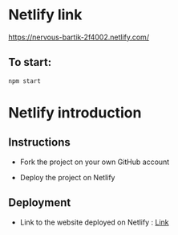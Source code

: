 # Netlify link

https://nervous-bartik-2f4002.netlify.com/

## To start:
```
npm start
```


# Netlify introduction

## Instructions

* Fork the project on your own GitHub account

* Deploy the project on Netlify

## Deployment

* Link to the website deployed on Netlify : [Link]()
